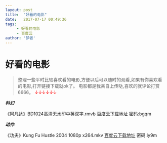 ```yaml
---
layout: post
title:  "好看的电影"
date:   2017-07-17 00:49:36
tags:
     - 好看的电影
     - 百度云
author: '梦者'
---
```

# 好看的电影

> 整理一些平时比较喜欢看的电影,方便以后可以随时的观看,如果有你喜欢看的电影,打开链接下载就ok了。
> 电影都是我亲自上传哒,喜欢的就评论打赏6666。<font color='red'> &darr;&darr;&darr;&darr;&darr;&darr;</font>

***科幻***

《阿凡达》BD1024高清无水印中英双字.rmvb  [百度云下载地址](http://pan.baidu.com/s/1pKTKxkR) 密码:bgqm



***动作***

《功夫》Kung Fu Hustle 2004 1080p x264.mkv  [百度云下载地址](链接:http://pan.baidu.com/s/1kUYCqk3)  密码:ly9m